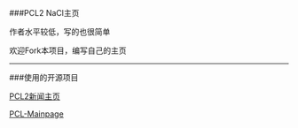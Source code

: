 ###PCL2 NaCl主页

作者水平较低，写的也很简单

欢迎Fork本项目，编写自己的主页

----
###使用的开源项目

[PCL2新闻主页](https://github.com/Light-Beacon/PCL2-NewsHomepage)

[PCL-Mainpage](https://github.com/MFn233/PCL-Mainpage)
